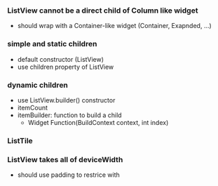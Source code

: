 ### ListView cannot be a direct child of Column like widget
  - should wrap with a Container-like widget (Container, Exapnded, ...)

### simple and static children
  - default constructor (ListView)
  - use children property of ListView

### dynamic children
  - use ListView.builder() constructor
  - itemCount
  - itemBuilder: function to build a child
    - Widget Function(BuildContext context, int index)

### ListTile

### ListView takes all of deviceWidth
  - should use padding to restrice with

